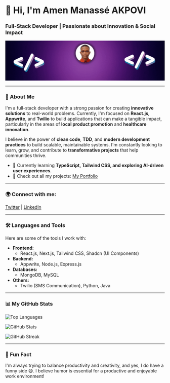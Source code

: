 # 👋 Hi, I'm Amen Manassé AKPOVI

### Full-Stack Developer | Passionate about Innovation & Social Impact

![Logo](https://github.com/AkmaDev/AkmaDev/blob/main/Immersive%20Techs%20For%20UX.gif)

---

### 🚀 About Me  
I'm a full-stack developer with a strong passion for creating **innovative solutions** to real-world problems. Currently, I'm focused on **React.js, Appwrite**, and **Twilio** to build applications that can make a tangible impact, particularly in the areas of **local product promotion** and **healthcare innovation**.  

I believe in the power of **clean code**, **TDD**, and **modern development practices** to build scalable, maintainable systems. I'm constantly looking to learn, grow, and contribute to **transformative projects** that help communities thrive.  

- 🌱 Currently learning **TypeScript, Tailwind CSS, and exploring AI-driven user experiences**.  
- 🔗 Check out all my projects: [My Portfolio](https://linktr.ee/akmadev)  

---

### 🌍 Connect with me:  
[Twitter](https://twitter.com/acapeo1) | [LinkedIn](https://linkedin.com/in/manasse-akpovi)

---

### 🛠️ Languages and Tools  
Here are some of the tools I work with:

- **Frontend:**  
  - React.js, Next.js, Tailwind CSS, Shadcn (UI Components)  
- **Backend:**  
  - Appwrite, Node.js, Express.js  
- **Databases:**  
  - MongoDB, MySQL  
- **Others:**  
  - Twilio (SMS Communication), Python, Java  

---

### 📊 My GitHub Stats  

![Top Languages](https://github-readme-stats.vercel.app/api/top-langs?username=akmadev&show_icons=true&locale=en&layout=compact)

![GitHub Stats](https://github-readme-stats.vercel.app/api?username=akmadev&show_icons=true&locale=en)

![GitHub Streak](https://github-readme-streak-stats.herokuapp.com/?user=akmadev&)


---

### 📍 Fun Fact  
I'm always trying to balance productivity and creativity, and yes, I do have a funny side 😅. I believe humor is essential for a productive and enjoyable work environment!
